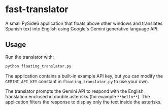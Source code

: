 # fast-translator

A small PySide6 application that floats above other windows and translates
Spanish text into English using Google's Gemini generative language API.

## Usage

Run the translator with:

```bash
python floating_translator.py
```

The application contains a built-in example API key, but you can modify the
`GEMINI_API_KEY` constant in `floating_translator.py` to use your own.

The translator prompts the Gemini API to respond with the English
translation enclosed in double asterisks (for example `**hello**`).
The application filters the response to display only the text inside the
asterisks.
